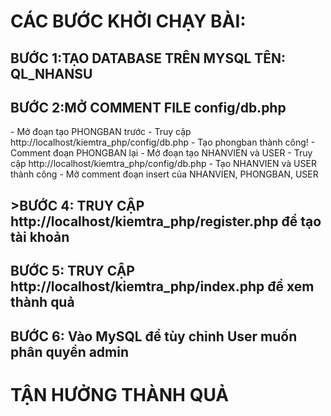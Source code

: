 <h1>CÁC BƯỚC KHỞI CHẠY BÀI: <br/></h1>
<h2>BƯỚC 1:TẠO DATABASE TRÊN MYSQL TÊN: QL_NHANSU <br/></h2>
<h2>BƯỚC 2:MỞ COMMENT FILE config/db.php <br/></h2>
- Mở đoạn tạo PHONGBAN trước
- Truy cập http://localhost/kiemtra_php/config/db.php
- Tạo phongban thành công!
- Comment đoạn PHONGBAN lại
- Mở đoạn tạo NHANVIEN và USER
- Truy cập http://localhost/kiemtra_php/config/db.php
- Tạo NHANVIEN và USER thành công
- Mở comment đoạn insert của NHANVIEN, PHONGBAN, USER
<h2>>BƯỚC 4: TRUY CẬP http://localhost/kiemtra_php/register.php để tạo tài khoản <br/></h2>
<h2>BƯỚC 5: TRUY CẬP http://localhost/kiemtra_php/index.php để xem thành quả <br/></h2>
<h2>BƯỚC 6: Vào MySQL để tùy chỉnh User muốn phân quyền admin <br/></h2>
<h1>TẬN HƯỞNG THÀNH QUẢ <br/><h1>

